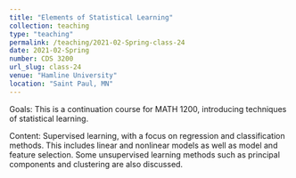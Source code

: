 ```yaml
---
title: "Elements of Statistical Learning"
collection: teaching
type: "teaching"
permalink: /teaching/2021-02-Spring-class-24
date: 2021-02-Spring
number: CDS 3200
url_slug: class-24
venue: "Hamline University"
location: "Saint Paul, MN"
---
```


Goals: This is a continuation course for MATH 1200, introducing techniques of statistical learning.

Content: Supervised learning, with a focus on regression and classification methods. This includes linear and nonlinear models as well as model and feature selection. Some unsupervised learning methods such as principal components and clustering are also discussed.
